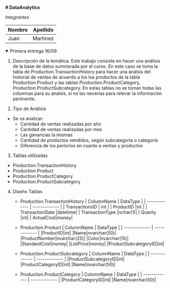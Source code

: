**# DataAnalytics**

_Integrantes_


| Nombre  | Apellido |
| ------------- | ------------- |
| Juan  | Martinez |

<details open>
<summary>Primera entrega 16/09.</summary>
<p>

1. Descripción de la temática.
  Este trabajo consiste en hacer una análisis de la base de datos sumnisrada por el curso. 
  En este caso se toma la tabla de Production.TransactionHistory para hacer una análsis del historial de ventas de acuerdo a los los productos de la tabla Production.Product y las tablas Production.ProductCategory, Production.ProductSubcategory.
  En estas tablas no se toman todas las columnas para su analsis, si no las necerías para relevar la información pertinente.
    
2. Tipo de Análisis
  - Se va analizar: 
    - Cantidad de ventas realizadas por año
    - Cantidad de ventas realizadas por mes 
    - Las ganancias la mismas     
    - Cantidad de productos vendidos, según subcategoría o categoría
    - Diferencia de los periorios en cuanto a ventas y productos
    
3. Tablas utilizadas
  - Production.TransactionHistory
  - Production.Product
  - Production.ProductCategory
  - Production.ProductSubcategory

4. Diseño Tablas
   - Production.TransactionHistory
        | ColumnName  | DataType |
        | ------------- | ------------- |
        | TransactionsID | int |
        | ProductID      |int  |
        | TransactionDate |datetime|
        |  TransactionType   |nchar(1)|
        |  Quanty   |int|
        |  ActualCost|money|
        
   - Production.Product
         | ColumnName  | DataType |
         | ------------- | ------------- |
         |ProductID|int|
         |Name|nvarchar(50)|
         |ProductNumber|nvarchar(25)|
         |Color|nvarchar(15)|
         |StandardCost|money|
         |ListPrice|money|
         |ProductSubcategoryID|int|

    - Production.ProductSubcategory
          | ColumnName  | DataType |
          | ------------- | ------------- |
          |ProductSubcategoryID|int|
          |ProductCategoryID|int|
          |Name|nvarchar(50)|
    - Production.ProductCategory
          | ColumnName  | DataType |
          | ------------- | ------------- |
          |ProductCategoryID|int|
          |Name|nvarchar(50)|


</p>
</details>






 
 
